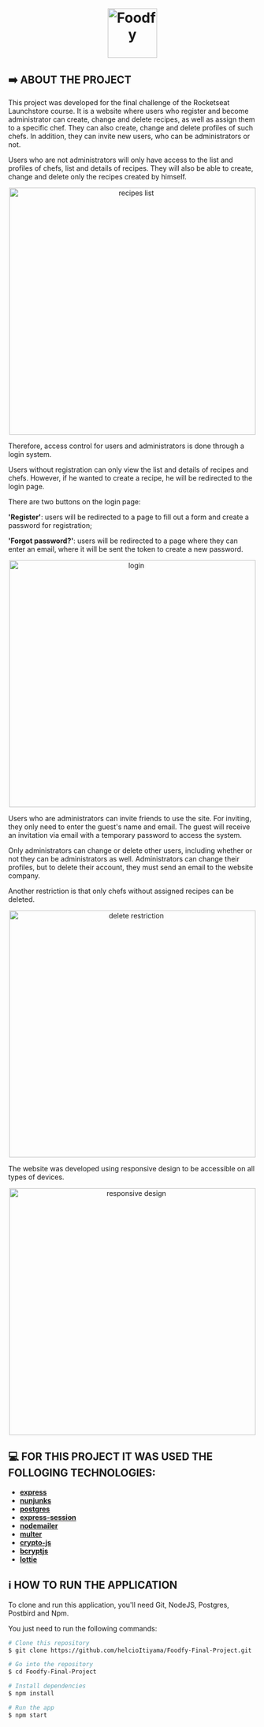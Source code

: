 <h1 align="center">
    <img alt="Foodfy" src="https://github.com/helcioItiyama/Foodfy-Final-Project/blob/master/public/images/logo2.png" width="100px" />
</h1>

## :arrow_right: ABOUT THE PROJECT

This project was developed for the final challenge of the Rocketseat Launchstore course. It is a website where users who register and become administrator can create, change and delete recipes, as well as assign them to a specific chef. They can also create, change and delete profiles of such chefs. In addition, they can invite new users, who can be administrators or not.

Users who are not administrators will only have access to the list and profiles of chefs, list and details of recipes. They will also be able to create, change and delete only the recipes created by himself.

<p align="center">
    <img alt ="recipes list" src="https://github.com/helcioItiyama/Foodfy-Final-Project/blob/master/public/images/Receitas.png" width= "500px"/>
</p>

Therefore, access control for users and administrators is done through a login system.

Users without registration can only view the list and details of recipes and chefs. However, if he wanted to create a recipe, he will be redirected to the login page.

There are two buttons on the login page:

**'Register'**: users will be redirected to a page to fill out a form and create a password for registration;

**'Forgot password?'**: users will be redirected to a page where they can enter an email, where it will be sent the token to create a new password.

<p align="center">
    <img alt ="login" src="https://github.com/helcioItiyama/Foodfy-Final-Project/blob/master/public/images/Login.png" width="500px" />
</p>
                                                                                                                             
Users who are administrators can invite friends to use the site. For inviting, they only need to enter the guest's name and email. The guest will receive an invitation via email with a temporary password to access the system.

Only administrators can change or delete other users, including whether or not they can be administrators as well. Administrators can change their profiles, but to delete their account, they must send an email to the website company.

Another restriction is that only chefs without assigned recipes can be deleted.

<p align="center">
    <img alt ="delete restriction" src="https://github.com/helcioItiyama/Foodfy-Final-Project/blob/master/public/images/2020-03-30-20-39-35.gif" width="500px" />
</p>

The website was developed using responsive design to be accessible on all types of devices.

<p align="center">
    <img alt ="responsive design" src="https://github.com/helcioItiyama/Foodfy-Final-Project/blob/master/public/images/2020-03-30-15-58-35.gif" width="500px" />
</p>

## :computer: FOR THIS PROJECT IT WAS USED THE FOLLOGING TECHNOLOGIES:

- [**express**](https://github.com/expressjs/express)
- [**nunjunks**](https://github.com/mozilla/nunjucks)
- [**postgres**](https://www.postgresql.org/)
- [**express-session**](https://github.com/expressjs/session)
- [**nodemailer**](https://github.com/nodemailer/nodemailer)
- [**multer**](https://github.com/expressjs/multer)
- [**crypto-js**](https://github.com/brix/crypto-js)
- [**bcryptjs**](https://github.com/kelektiv/node.bcrypt.js)
- [**lottie**](https://github.com/airbnb/lottie-web)

## :information_source: HOW TO RUN THE APPLICATION

To clone and run this application, you'll need Git, NodeJS, Postgres, Postbird and Npm.

You just need to run the following commands:

```bash
# Clone this repository
$ git clone https://github.com/helcioItiyama/Foodfy-Final-Project.git

# Go into the repository
$ cd Foodfy-Final-Project

# Install dependencies
$ npm install

# Run the app
$ npm start
```
